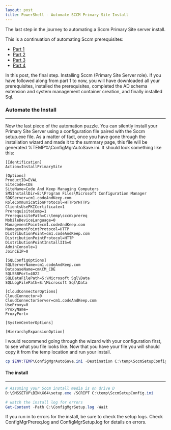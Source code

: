 ```yaml
---
layout: post
title: PowerShell - Automate SCCM Primary Site Install
---
```


<p>
The last step in the journey to automating a Sccm Primary Site server install.
</p>

This is a continuation of automating Sccm prerequisites:
- [Part 1](http://codeandkeep.com/PowerShell-SCCM-Offline-PreRequisites/)
- [Part 2]( http://codeandkeep.com/PowerShell-SCCM-Offline-PreRequisites-Install/)
- [Part 3](http://codeandkeep.com/PowerShell-Sccm-AD-PreRequisites/)
- [Part 4](http://codeandkeep.com/PowerShell-Sccm-AD-PreRequisites-SQL/)

<p>
  In this post, the final step.  
  Installing Sccm (Primary Site Server role). 
  If you have followed along from part 1 to now, 
  you will have downloaded all your prerequisites, 
  installed the prerequisites, 
  completed the AD schema extension and system management container creation, 
  and finally installed Sql.
</p>

### Automate the Install
----

<p>
  Now the last piece of the automation puzzle. 
  You can silently install your Primary Site Server using a 
  configuration file paired with the Sccm setup.exe file.  
  As a matter of fact, 
  once you have gone through the installation wizard and made it to the 
  summary page, 
  this file will be generated %TEMP%\ConfigMgrAutoSave.ini. 
  It should look something like this:
</p>

```
[Identification]
Action=InstallPrimarySite

[Options]
ProductID=EVAL
SiteCode=CDE
SiteName=Code And Keep Managing Computers
SMSInstallDir=E:\Program Files\Microsoft Configuration Manager
SDKServer=cm1.codeAndKeep.com
RoleCommunicationProtocol=HTTPorHTTPS
ClientsUsePKICertificate=1
PrerequisiteComp=1
PrerequisitePath=C:\temp\sccm\prereq
MobileDeviceLanguage=0
ManagementPoint=cm1.codeAndKeep.com
ManagementPointProtocol=HTTP
DistributionPoint=cm1.codeAndKeep.com
DistributionPointProtocol=HTTP
DistributionPointInstallIIS=0
AdminConsole=1
JoinCEIP=0

[SQLConfigOptions]
SQLServerName=cm1.codeAndKeep.com
DatabaseName=cm\CM_CDE
SQLSSBPort=4022
SQLDataFilePath=S:\Microsoft Sql\Data
SQLLogFilePath=S:\Microsoft Sql\Data

[CloudConnectorOptions]
CloudConnector=0
CloudConnectorServer=cm1.codeAndKeep.com
UseProxy=0
ProxyName=
ProxyPort=

[SystemCenterOptions]

[HierarchyExpansionOption]
```

<p>
  I would recommend going through the wizard with your configuration first, 
  to see what you file looks like. 
  Now that you have your file you will should copy it from the temp location 
  and run your install.
</p>

```powershell
cp $ENV:TEMP\ConfigMgrAutoSave.ini -Destination C:\temp\SccmSetupConfig.ini
```

#### The install
----

```powershell
# Assuming your Sccm install media is on drive D
D:\SMSSETUP\BIN\X64\setup.exe /SCRIPT C:\temp\SccmSetupConfig.ini

# watch the install log for errors
Get-Content -Path C:\ConfigMgrSetup.log -Wait
```

<p>
  If you run in to errors for the install, be sure to check the setup logs. 
  Check ConfigMgrPrereq.log and ConfigMgrSetup.log for details on errors.
</p>
